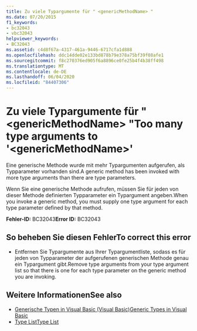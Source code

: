 ```yaml
---
title: Zu viele Typargumente für " <genericMethodName> "
ms.date: 07/20/2015
f1_keywords:
- bc32043
- vbc32043
helpviewer_keywords:
- BC32043
ms.assetid: c4d8f67a-4317-461a-9446-6717cfa1d888
ms.openlocfilehash: ddc14dde02e133bd878b79e378a75bf39f08afe1
ms.sourcegitcommit: f8c270376ed905f6a8896ce0fe25b4f4b38ff498
ms.translationtype: MT
ms.contentlocale: de-DE
ms.lasthandoff: 06/04/2020
ms.locfileid: "84407306"
---
```

# <a name="too-many-type-arguments-to-genericmethodname"></a><span data-ttu-id="f9b7a-102">Zu viele Typargumente für " \<genericMethodName> "</span><span class="sxs-lookup"><span data-stu-id="f9b7a-102">Too many type arguments to '\<genericMethodName>'</span></span>
<span data-ttu-id="f9b7a-103">Eine generische Methode wurde mit mehr Typargumenten aufgerufen, als Typparameter vorhanden sind.</span><span class="sxs-lookup"><span data-stu-id="f9b7a-103">A generic method has been invoked with more type arguments than there are type parameters.</span></span>  
  
 <span data-ttu-id="f9b7a-104">Wenn Sie eine generische Methode aufrufen, müssen Sie für jeden von dieser Methode definierten Typparameter ein Typargument angeben.</span><span class="sxs-lookup"><span data-stu-id="f9b7a-104">When you invoke a generic method, you must supply one type argument for each type parameter defined by that method.</span></span>  
  
 <span data-ttu-id="f9b7a-105">**Fehler-ID:** BC32043</span><span class="sxs-lookup"><span data-stu-id="f9b7a-105">**Error ID:** BC32043</span></span>  
  
## <a name="to-correct-this-error"></a><span data-ttu-id="f9b7a-106">So beheben Sie diesen Fehler</span><span class="sxs-lookup"><span data-stu-id="f9b7a-106">To correct this error</span></span>  
  
- <span data-ttu-id="f9b7a-107">Entfernen Sie Typargumente aus Ihrer Typargumentliste, sodass es für jeden von Typparameter der aufgerufenen generischen Methode genau ein Typargument gibt.</span><span class="sxs-lookup"><span data-stu-id="f9b7a-107">Remove type arguments from your type argument list so that there is one for each type parameter on the generic method you are invoking.</span></span>  
  
## <a name="see-also"></a><span data-ttu-id="f9b7a-108">Weitere Informationen</span><span class="sxs-lookup"><span data-stu-id="f9b7a-108">See also</span></span>

- [<span data-ttu-id="f9b7a-109">Generische Typen in Visual Basic (Visual Basic)</span><span class="sxs-lookup"><span data-stu-id="f9b7a-109">Generic Types in Visual Basic</span></span>](../programming-guide/language-features/data-types/generic-types.md)
- [<span data-ttu-id="f9b7a-110">Type List</span><span class="sxs-lookup"><span data-stu-id="f9b7a-110">Type List</span></span>](../language-reference/statements/type-list.md)
